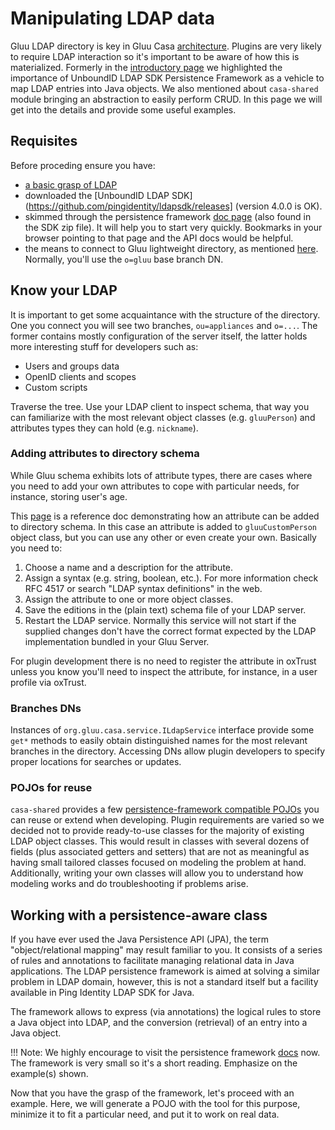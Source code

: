 # Manipulating LDAP data

Gluu LDAP directory is key in Gluu Casa [architecture](./architecture.md#backend). Plugins are very likely to require LDAP interaction so it's important to be aware of how this is materialized. Formerly in the [introductory page](./intro-plugin.md#ldap-sdk-for-java) we highlighted the importance of UnboundID LDAP SDK Persistence Framework as a vehicle to map LDAP entries into Java objects. We also mentioned about `casa-shared` module bringing an abstraction to easily perform CRUD. In this page we will get into the details and provide some useful examples.

## Requisites

Before proceding ensure you have:

- [a basic grasp of LDAP](./intro-plugin.md#ldap-notions)
- downloaded the [UnboundID LDAP SDK](https://github.com/pingidentity/ldapsdk/releases] (version 4.0.0 is OK). 
- skimmed through the persistence framework [doc page](https://docs.ldap.com/ldap-sdk/docs/persist/index.html) (also found in the SDK zip file). It will help you to start very quickly. Bookmarks in your browser pointing to that page and the API docs would be helpful.
- the means to connect to Gluu lightweight directory, as mentioned [here](./intro-plugin.md#find-a-graphical-ldap-client). Normally, you'll use the `o=gluu` base branch DN.

## Know your LDAP

It is important to get some acquaintance with the structure of the directory. One you connect you will see two branches, `ou=appliances` and `o=...`. The former contains mostly configuration of the server itself, the latter holds more interesting stuff for developers such as:
- Users and groups data
- OpenID clients and scopes
- Custom scripts

Traverse the tree. Use your LDAP client to inspect schema, that way you can familiarize with the most relevant object classes (e.g. `gluuPerson`) and attributes types they can hold (e.g. `nickname`).

### Adding attributes to directory schema

While Gluu schema exhibits lots of attribute types, there are cases where you need to add your own attributes to cope with particular needs, for instance, storing user's age.

This [page](https://gluu.org/docs/ce/admin-guide/attribute#custom-attributes) is a reference doc demonstrating how an attribute can be added to directory schema. In this case an attribute is added to `gluuCustomPerson` object class, but you can use any other or even create your own. Basically you need to:

1. Choose a name and a description for the attribute.
1. Assign a syntax (e.g. string, boolean, etc.). For more information check RFC 4517 or search "LDAP syntax definitions" in the web.
1. Assign the attribute to one or more object classes.
1. Save the editions in the (plain text) schema file of your LDAP server.
1. Restart the LDAP service. Normally this service will not start if the supplied changes don't have the correct format expected by the LDAP implementation bundled in your Gluu Server.

For plugin development there is no need to register the attribute in oxTrust unless you know you'll need to inspect the attribute, for instance, in a user profile via oxTrust.

### Branches DNs

Instances of `org.gluu.casa.service.ILdapService` interface provide some `get*` methods to easily obtain distinguished names for the most relevant branches in the directory. Accessing DNs allow plugin developers to specify proper locations for searches or updates.

### POJOs for reuse

`casa-shared` provides a few [persistence-framework compatible POJOs](./intro-plugin.md#ldap-ped-pojos) you can reuse or extend when developing. Plugin requirements are varied so we decided not to provide ready-to-use classes for the majority of existing LDAP object classes. This would result in classes with several dozens of fields (plus associated getters and setters) that are not as meaningful as having small tailored classes focused on modeling the problem at hand. Additionally, writing your own classes will allow you to understand how modeling works and do troubleshooting if problems arise.

## Working with a persistence-aware class

If you have ever used the Java Persistence API (JPA), the term "object/relational mapping" may result familiar to you. It consists of a series of rules and annotations to facilitate managing relational data in Java applications. The LDAP persistence framework is aimed at solving a similar problem in LDAP domain, however, this is not a standard itself but a facility available in Ping Identity LDAP SDK for Java. 

The framework allows to express (via annotations) the logical rules to store a Java object into LDAP, and the conversion (retrieval) of an entry into a Java object.

!!! Note: 
    We highly encourage to visit the persistence framework [docs](https://docs.ldap.com/ldap-sdk/docs/persist/index.html) now. The framework is very small so it's a short reading. Emphasize on the example(s) shown.
    
Now that you have the grasp of the framework, let's proceed with an example. Here, we will generate a POJO with the tool for this purpose, minimize it to fit a particular need, and put it to work on real data.

<!--
Suppose your boss ask you to write 
que ejemplo poner basado en la lista de plugins por hacer: social, dev portal, gdpr, consent
----------

unboundid-ldapsdk-4.0.4\tools\generate-source-from-schema.bat --hostname <hostname> --port 1636 --bindDN "cn=directory manager,o=gluu" --bindPassword "<password>" --structuralClass <object-class> --rdnAttribute <rdn-attribute> --packageName <java-package> --className <java-class-name> --terse
-->
